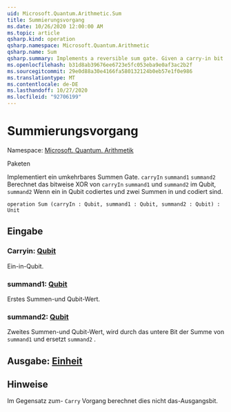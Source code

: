 ```yaml
---
uid: Microsoft.Quantum.Arithmetic.Sum
title: Summierungsvorgang
ms.date: 10/26/2020 12:00:00 AM
ms.topic: article
qsharp.kind: operation
qsharp.namespace: Microsoft.Quantum.Arithmetic
qsharp.name: Sum
qsharp.summary: Implements a reversible sum gate. Given a carry-in bit encoded in qubit `carryIn` and two summand bits encoded in `summand1` and `summand2`, computes the bitwise xor of `carryIn`, `summand1` and `summand2` in the qubit `summand2`.
ms.openlocfilehash: b31d8ab39676ee6723e5fc053eba9e0af3ac2b2f
ms.sourcegitcommit: 29e0d88a30e4166fa580132124b0eb57e1f0e986
ms.translationtype: MT
ms.contentlocale: de-DE
ms.lasthandoff: 10/27/2020
ms.locfileid: "92706199"
---
```

# <a name="sum-operation"></a>Summierungsvorgang

Namespace: [Microsoft. Quantum. Arithmetik](xref:Microsoft.Quantum.Arithmetic)

Paketen [](https://nuget.org/packages/)


Implementiert ein umkehrbares Summen Gate. `carryIn` `summand1` `summand2` Berechnet das bitweise XOR von `carryIn` `summand1` und `summand2` im Qubit, `summand2` Wenn ein in Qubit codiertes und zwei Summen in und codiert sind.

```qsharp
operation Sum (carryIn : Qubit, summand1 : Qubit, summand2 : Qubit) : Unit
```


## <a name="input"></a>Eingabe

### <a name="carryin--qubit"></a>Carryin: [Qubit](xref:microsoft.quantum.lang-ref.qubit)

Ein-in-Qubit.


### <a name="summand1--qubit"></a>summand1: [Qubit](xref:microsoft.quantum.lang-ref.qubit)

Erstes Summen-und Qubit-Wert.


### <a name="summand2--qubit"></a>summand2: [Qubit](xref:microsoft.quantum.lang-ref.qubit)

Zweites Summen-und Qubit-Wert, wird durch das untere Bit der Summe von `summand1` und ersetzt `summand2` .



## <a name="output--unit"></a>Ausgabe: [Einheit](xref:microsoft.quantum.lang-ref.unit)



## <a name="remarks"></a>Hinweise

Im Gegensatz zum- `Carry` Vorgang berechnet dies nicht das-Ausgangsbit.